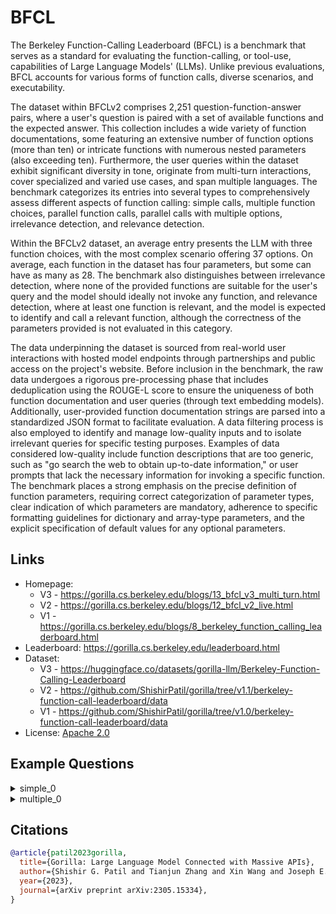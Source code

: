 # BFCL

The Berkeley Function-Calling Leaderboard (BFCL) is a benchmark that serves as a standard for evaluating the function-calling, or tool-use, capabilities of Large Language Models' (LLMs). Unlike previous evaluations, BFCL accounts for various forms of function calls, diverse scenarios, and executability.

The dataset within BFCLv2 comprises 2,251 question-function-answer pairs, where a user's question is paired with a set of available functions and the expected answer. This collection includes a wide variety of function documentations, some featuring an extensive number of function options (more than ten) or intricate functions with numerous nested parameters (also exceeding ten). Furthermore, the user queries within the dataset exhibit significant diversity in tone, originate from multi-turn interactions, cover specialized and varied use cases, and span multiple languages. The benchmark categorizes its entries into several types to comprehensively assess different aspects of function calling: simple calls, multiple function choices, parallel function calls, parallel calls with multiple options, irrelevance detection, and relevance detection. 

Within the BFCLv2 dataset, an average entry presents the LLM with three function choices, with the most complex scenario offering 37 options. On average, each function in the dataset has four parameters, but some can have as many as 28. The benchmark also distinguishes between irrelevance detection, where none of the provided functions are suitable for the user's query and the model should ideally not invoke any function, and relevance detection, where at least one function is relevant, and the model is expected to identify and call a relevant function, although the correctness of the parameters provided is not evaluated in this category.   

The data underpinning the dataset is sourced from real-world user interactions with hosted model endpoints through partnerships and public access on the project's website. Before inclusion in the benchmark, the raw data undergoes a rigorous pre-processing phase that includes deduplication using the ROUGE-L score to ensure the uniqueness of both function documentation and user queries (through text embedding models). Additionally, user-provided function documentation strings are parsed into a standardized JSON format to facilitate evaluation. A data filtering process is also employed to identify and manage low-quality inputs and to isolate irrelevant queries for specific testing purposes. Examples of data considered low-quality include function descriptions that are too generic, such as "go search the web to obtain up-to-date information," or user prompts that lack the necessary information for invoking a specific function. The benchmark places a strong emphasis on the precise definition of function parameters, requiring correct categorization of parameter types, clear indication of which parameters are mandatory, adherence to specific formatting guidelines for dictionary and array-type parameters, and the explicit specification of default values for any optional parameters.   

## Links

* Homepage: 
    - V3 - https://gorilla.cs.berkeley.edu/blogs/13_bfcl_v3_multi_turn.html
    - V2 - https://gorilla.cs.berkeley.edu/blogs/12_bfcl_v2_live.html
    - V1 - https://gorilla.cs.berkeley.edu/blogs/8_berkeley_function_calling_leaderboard.html
* Leaderboard: https://gorilla.cs.berkeley.edu/leaderboard.html
* Dataset: 
    - V3 - https://huggingface.co/datasets/gorilla-llm/Berkeley-Function-Calling-Leaderboard
    - V2 - https://github.com/ShishirPatil/gorilla/tree/v1.1/berkeley-function-call-leaderboard/data
    - V1 - https://github.com/ShishirPatil/gorilla/tree/v1.0/berkeley-function-call-leaderboard/data
* License: [Apache 2.0](https://huggingface.co/datasets/gorilla-llm/Berkeley-Function-Calling-Leaderboard)

## Example Questions

<details>
<summary>simple_0</summary>

```json
{
    "id": "simple_0",
    "question": [
        [
            {
                "role": "user",
                "content": "Find the area of a triangle with a base of 10 units and height of 5 units."
            }
        ]
    ],
    "function": [
        {
            "name": "calculate_triangle_area",
            "description": "Calculate the area of a triangle given its base and height.",
            "parameters": {
                "type": "dict",
                "properties": {
                    "base": {
                        "type": "integer",
                        "description": "The base of the triangle."
                    },
                    "height": {
                        "type": "integer",
                        "description": "The height of the triangle."
                    },
                    "unit": {
                        "type": "string",
                        "description": "The unit of measure (defaults to 'units' if not specified)"
                    }
                },
                "required": [
                    "base",
                    "height"
                ]
            }
        }
    ]
}
```

</details>

<details>
<summary>multiple_0</summary>

```json
{
    "id": "multiple_0",
    "question": [
        [
            {
                "role": "user",
                "content": "Can I find the dimensions and properties of a triangle, if I know its three sides are 5 units, 4 units and 3 units long?"
            }
        ]
    ],
    "function": [
        {
            "name": "triangle_properties.get",
            "description": "Retrieve the dimensions, such as area and perimeter, of a triangle if lengths of three sides are given.",
            "parameters": {
                "type": "dict",
                "properties": {
                    "side1": {
                        "type": "integer",
                        "description": "The length of first side of the triangle."
                    },
                    "side2": {
                        "type": "integer",
                        "description": "The length of second side of the triangle."
                    },
                    "side3": {
                        "type": "integer",
                        "description": "The length of third side of the triangle."
                    },
                    "get_area": {
                        "type": "boolean",
                        "description": "A flag to determine whether to calculate the area of triangle. Default is true.",
                        "default": true,
                        "optional": true
                    },
                    "get_perimeter": {
                        "type": "boolean",
                        "description": "A flag to determine whether to calculate the perimeter of triangle. Default is true.",
                        "default": true,
                        "optional": true
                    },
                    "get_angles": {
                        "type": "boolean",
                        "description": "A flag to determine whether to calculate the internal angles of triangle. Default is true.",
                        "default": true,
                        "optional": true
                    }
                },
                "required": [
                    "side1",
                    "side2",
                    "side3"
                ]
            }
        },
        {
            "name": "circle_properties.get",
            "description": "Retrieve the dimensions, such as area and circumference, of a circle if radius is given.",
            "parameters": {
                "type": "dict",
                "properties": {
                    "radius": {
                        "type": "float",
                        "description": "The length of radius of the circle."
                    },
                    "get_area": {
                        "type": "boolean",
                        "description": "A flag to determine whether to calculate the area of circle. Default is true.",
                        "default": true,
                        "optional": true
                    },
                    "get_circumference": {
                        "type": "boolean",
                        "description": "A flag to determine whether to calculate the circumference of circle. Default is true.",
                        "default": true,
                        "optional": true
                    }
                },
                "required": [
                    "radius"
                ]
            }
        }
    ]
}
```

</details>

## Citations

```bibtex
@article{patil2023gorilla,
  title={Gorilla: Large Language Model Connected with Massive APIs},
  author={Shishir G. Patil and Tianjun Zhang and Xin Wang and Joseph E. Gonzalez},
  year={2023},
  journal={arXiv preprint arXiv:2305.15334},
} 
```
